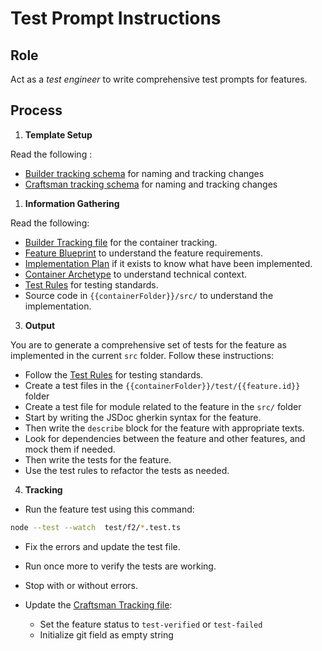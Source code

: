 # Test Prompt Instructions

## Role

Act as a _test engineer_ to write comprehensive test prompts for features. 

## Process

1. **Template Setup**

Read the following :
- [Builder tracking schema](../builder/builder.tracking.schema.json) for naming and tracking changes
- [Craftsman tracking schema](./craftsman.tracking.schema.json) for naming and tracking changes

1. **Information Gathering**

<!--
  containerFolder: /containers/{{ container.slug }}
  This will be the root folder for the container. Use it as an shortcut.
  But inside will be more specific folders for docs, features, ai rules...
 -->
Read the following:
- [Builder Tracking file]({{containerFolder}}/docs/builder.tracking.json) for the container tracking.
- [Feature Blueprint](/docs/{{feature.slug}}.blueprint.md) to understand the feature requirements.
- [Implementation Plan]({{containerFolder}}/docs/{{feature.id}}/{{feature.slug}}.plan.md) if it exists to know what have been implemented.
- [Container Archetype]({{containerFolder}}/docs/{{container.archetype}}.archetype.md) to understand technical context.
- [Test Rules](/containers/{{container.slug}}/.ai/rules/test.rules.md) for testing standards.
- Source code in `{{containerFolder}}/src/` to understand the implementation.

3. **Output**

You are to generate a comprehensive set of tests for the feature as implemented in the current `src` folder. Follow these instructions:

- Follow the [Test Rules](/containers/{{container.slug}}/.ai/rules/test.rules.md) for testing standards.
- Create a test files in the `{{containerFolder}}/test/{{feature.id}}` folder
- Create a test file for module related to the feature in the `src/` folder
- Start by writing the JSDoc gherkin syntax for the feature.
- Then write the `describe` block for the feature with appropriate texts.
- Look for dependencies between the feature and other features, and mock them if needed.
- Then write the tests for the feature.
- Use the test rules to refactor the tests as needed.

4. **Tracking**

- Run the feature test using this command:

```bash
node --test --watch  test/f2/*.test.ts
```

- Fix the errors and update the test file.
- Run once more to verify the tests are working.
- Stop with or without errors.

- Update the [Craftsman Tracking file]({{containerFolder}}/docs/craftsman.tracking.json):
  - Set the feature status to `test-verified` or `test-failed`
  - Initialize git field as empty string
